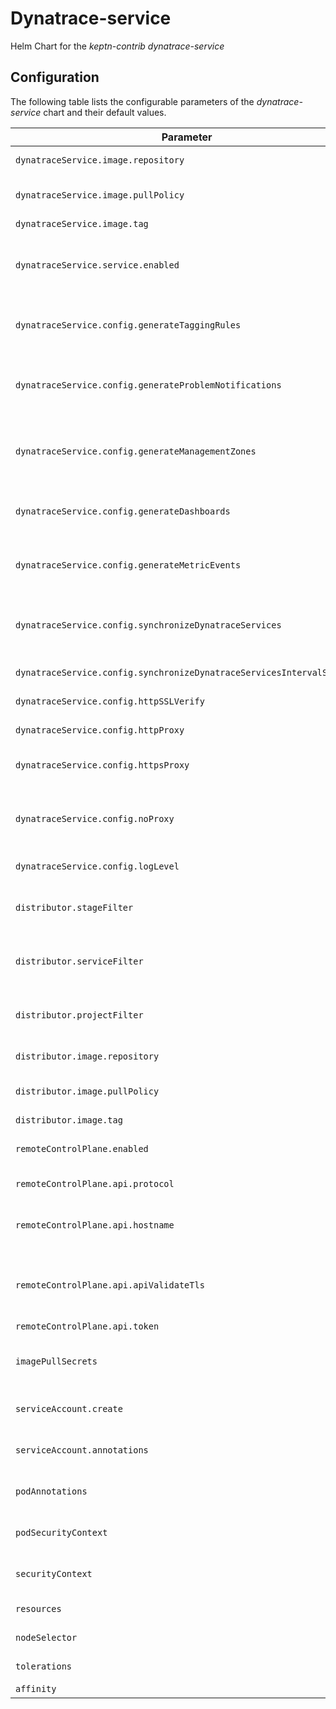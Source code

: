
Dynatrace-service
===========

Helm Chart for the *keptn-contrib* *dynatrace-service*


## Configuration

The following table lists the configurable parameters of the *dynatrace-service* chart and their default values.

| Parameter                | Description             | Default        |
| ------------------------ | ----------------------- | -------------- |
| `dynatraceService.image.repository` | Container image name | `"docker.io/keptncontrib/dynatrace-service"` |
| `dynatraceService.image.pullPolicy` | Kubernetes image pull policy | `"IfNotPresent"` |
| `dynatraceService.image.tag` | Container tag | `""` |
| `dynatraceService.service.enabled` | Creates a kubernetes service for the *dynatrace-service* | `true` |
| `dynatraceService.config.generateTaggingRules` | Generate Tagging Rules in Dynatrace Tenant | `false` |
| `dynatraceService.config.generateProblemNotifications` | Generate Problem Notifications in Dynatrace Tenant | `false` |
| `dynatraceService.config.generateManagementZones` | Generate Management Zones in Dynatrace Tenant | `false` |
| `dynatraceService.config.generateDashboards` | Generate Dashboards in Dynatrace Tenant | `false` |
| `dynatraceService.config.generateMetricEvents` | Generate Metric Events in Dynatrace Tenant | `false` |
| `dynatraceService.config.synchronizeDynatraceServices` | Synchronize Service Entities between Dynatrace and Keptn | `true` |
| `dynatraceService.config.synchronizeDynatraceServicesIntervalSeconds` | Synchronization Interval | `300` |
| `dynatraceService.config.httpSSLVerify` | Verify HTTPS SSL certificates | `true` |
| `dynatraceService.config.httpProxy` | Proxy for HTTP requests | `""` |
| `dynatraceService.config.httpsProxy` | Proxy for HTTPS requests | `""` |
| `dynatraceService.config.noProxy` | Proxy exceptions for HTTP and HTTPS requests | `"127.0.0.1,mongodb-datastore,configuration-service,shipyard-controller"` |
| `dynatraceService.config.logLevel`| Minimum log level to log | `info` |
| `distributor.stageFilter` | Sets the stage this *dynatrace-service* belongs to | `""` |
| `distributor.serviceFilter` | Sets the service this *dynatrace-service* belongs to | `""` |
| `distributor.projectFilter` | Sets the project this *dynatrace-service* belongs to | `""` |
| `distributor.image.repository` | Container image name | `"docker.io/keptn/distributor"` |
| `distributor.image.pullPolicy` | Kubernetes image pull policy | `"IfNotPresent"` |
| `distributor.image.tag` | Container tag | `""` |
| `remoteControlPlane.enabled` | Enables remote execution plane mode | `false` |
| `remoteControlPlane.api.protocol` | Used protocol (http, https | `"https"` |
| `remoteControlPlane.api.hostname` | Hostname of the control plane cluster (and port) | `""` |
| `remoteControlPlane.api.apiValidateTls` | Defines if the control plane certificate should be validated | `true` |
| `remoteControlPlane.api.token` | Keptn api token | `""` |
| `imagePullSecrets` | Secrets to use for container registry credentials | `[]` |
| `serviceAccount.create` | Enables the service account creation | `true` |
| `serviceAccount.annotations` | Annotations to add to the service account | `{}` |
| `podAnnotations` | Annotations to add to the created pods | `{}` |
| `podSecurityContext` | Set the pod security context (e.g. `fsgroups`) | `{}` |
| `securityContext` | Set the security context (e.g. `runasuser`) | `{}` |
| `resources` | Resource limits and requests | `{}` |
| `nodeSelector` | Node selector configuration | `{}` |
| `tolerations` | Tolerations for the pods | `[]` |
| `affinity` | Affinity rules | `{}` |






